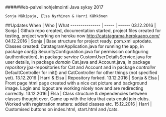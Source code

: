 #####Web-palvelinohjelmointi Java syksy 2017

`Sonja Mäkipaja, Elsa Nyrhinen & Harri Kähkönen`

##Updates
When | Who | What
--------------- | ----- | ------
03.12.2016 | Sonja | Github repo created, documentation started, project files created for testing, project working on heroku now http://catstagrama.herokuapp.com/
04.12.2016 | Sonja | Base structure for project ready. pom.xml uptodate. Classes created: CatstagramApplication.java for running the app, in package *config* SecurityConfiguration.java for permission configuring (authentication), in package *service* CustomUserDetailsService.java for user details, in package *domain* Cat.java and Account.java, in package *repository* jpa-repositories for Cat and Account and in package *controller* DefaultController for init() and CatController for other things (not specified yet).
13.12.2016 | Harri & Elsa | Repository forked.
13.12.2016 | Sonja & Elsa | Front page html page created with a nice cat picture and background image. Login and logout are working nicely now and are redirecting correctly.
13.12.2016 | Elsa | Class structure & dependencies between classes thought over. Came up with the idea that cats could join clubs. Worked with registration matters: added classes etc.
15.12.2016 | Harri | Customised buttons on index.html, start.html and /cats.
